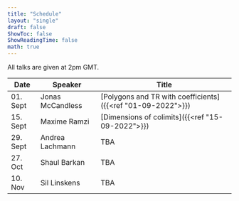 ```yaml
---
title: "Schedule"
layout: "single"
draft: false
ShowToc: false
ShowReadingTime: false
math: true
---
```


All talks are given at 2pm GMT. 

|Date    |Speaker         |Title|
|--------|----------------|-----|
|01. Sept|Jonas McCandless|[Polygons and TR with coefficients]({{<ref "01-09-2022">}})|
|15. Sept|Maxime Ramzi    |[Dimensions of colimits]({{<ref "15-09-2022">}})|
|29. Sept|Andrea Lachmann |TBA|
|27. Oct |Shaul Barkan    |TBA|
|10. Nov |Sil Linskens    |TBA|
